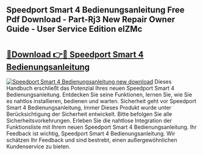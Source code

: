 ## Speedport Smart 4 Bedienungsanleitung Free Pdf Download - Part-Rj3 New Repair Owner Guide - User Service Edition elZMc

# <h2><a href="http://df2ueg1.blite.top/?on=Speedport+Smart+4+Bedienungsanleitung">🔗Download 👉🔴 Speedport Smart 4 Bedienungsanleitung</a></h2>

[![Speedport Smart 4 Bedienungsanleitung new download](https://i.imgur.com/lujVjoI.png)](http://df2ueg1.blite.top/?on=Speedport+Smart+4+Bedienungsanleitung)
Dieses Handbuch erschließt das Potenzial Ihres neuen Speedport Smart 4 Bedienungsanleitung. Entdecken Sie seine Funktionen, lernen Sie, wie Sie es nahtlos installieren, bedienen und warten. Sicherheit geht vor Speedport Smart 4 Bedienungsanleitung, Immer Dieses Produkt wurde unter Berücksichtigung der Sicherheit entwickelt. Bitte befolgen Sie alle Sicherheitsvorkehrungen. Erleben Sie die nahtlose Integration der Funktionsliste mit Ihrem neuen Speedport Smart 4 Bedienungsanleitung. Ihr Feedback ist wichtig, Speedport Smart 4 Bedienungsanleitung. Wir schätzen Ihr Feedback und sind bestrebt, einen außergewöhnlichen Kundenservice zu bieten.
